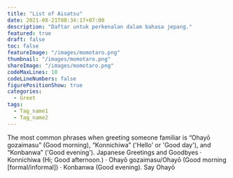 ```yaml
---
title: "List of Aisatsu"
date: 2021-08-21T00:34:17+07:00
description: "Daftar untuk perkenalan dalam bahasa jepang."
featured: true
draft: false
toc: false
featureImage: "/images/momotaro.png"
thumbnail: "/images/momotaro.png"
shareImage: "/images/momotaro.png"
codeMaxLines: 10
codeLineNumbers: false
figurePositionShow: true
categories:
  - Greet
tags:
  - Tag_name1
  - Tag_name2
---
```


The most common phrases when greeting someone familiar is “Ohayō gozaimasu” (Good morning), “Konnichiwa” ('Hello' or 'Good day'), and “Konbanwa” ('Good evening').
Japanese Greetings and Goodbyes · Konnichiwa (Hi; Good afternoon.) · Ohayō gozaimasu/Ohayō (Good morning [formal/informal]) · Konbanwa (Good evening). Say Ohayō 